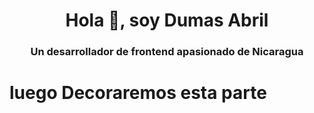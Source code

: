 <h1 align = "center"> Hola 👋, soy Dumas Abril </h1>
<h3 align = "center"> Un desarrollador de frontend apasionado de Nicaragua </h3>

<h1 >luego Decoraremos esta parte<h1>
